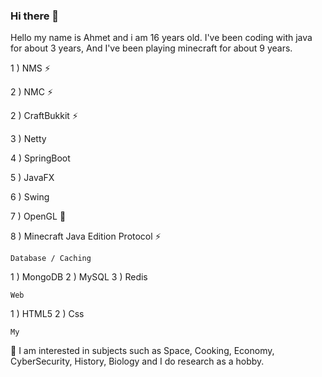 ### Hi there 👋

Hello my name is Ahmet and i am 16 years old.
I've been coding with java for about 3 years, And I've been playing minecraft for about 9 years.

1 ) NMS ⚡ 

2 ) NMC ⚡

2 ) CraftBukkit ⚡ 

3 ) Netty 

4 ) SpringBoot

5 ) JavaFX

6 ) Swing

7 ) OpenGL 🤔

8 ) Minecraft Java Edition Protocol ⚡

    Database / Caching
1 ) MongoDB
2 ) MySQL
3 ) Redis

    Web
1 ) HTML5
2 ) Css

    My

🔭 I am interested in subjects such as Space, Cooking, Economy, CyberSecurity, History, Biology and I do research as a hobby.
